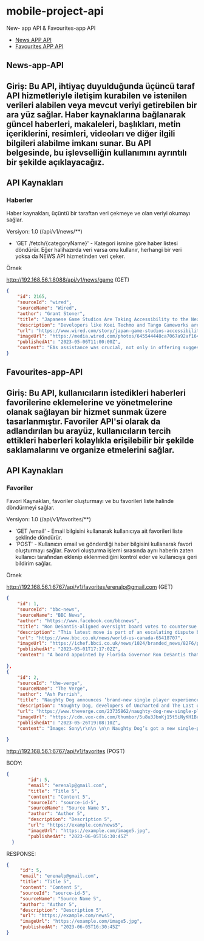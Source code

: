 # mobile-project-api
New- app API &amp; Favourites-app API

* [News APP API](#News-app-API)
* [Favourites APP API](#Favourites-app-API)

## News-app-API ##

## Giriş: Bu API, ihtiyaç duyulduğunda üçüncü taraf API hizmetleriyle iletişim kurabilen ve istenilen verileri alabilen veya mevcut veriyi getirebilen bir ara yüz sağlar. Haber kaynaklarına bağlanarak güncel haberleri, makaleleri, başlıkları, metin içeriklerini, resimleri, videoları ve diğer ilgili bilgileri alabilme imkanı sunar. Bu API belgesinde, bu işlevselliğin kullanımını ayrıntılı bir şekilde açıklayacağız.

## API Kaynakları

### Haberler

Haber kaynakları, üçüntü bir taraftan veri çekmeye ve olan veriyi okumayı sağlar.

Versiyon: 1.0 (/api/v1/news/**)

- 'GET /fetch/{categoryName}' - Kategori ismine göre haber listesi döndürür. Eğer halihazırda veri varsa onu kullanır, herhangi bir veri yoksa da NEWS API hizmetinden veri çeker.

Örnek

http://192.168.56.1:8088/api/v1/news/game (GET)

```json
{
    "id": 2165,
    "sourceId": "wired",
    "sourceName": "Wired",
    "author": "Grant Stoner",
    "title": "Japanese Game Studios Are Taking Accessibility to the Next Level",
    "description": "Developers like Koei Techmo and Tango Gameworks are working to make accessible design a global standard.",
    "url": "https://www.wired.com/story/japan-game-studios-accessibility/",
    "imageUrl": "https://media.wired.com/photos/645544448ca7067a92af1644/191:100/w_1280,c_limit/HiFi-Rush-Games.jpg",
    "publishedAt": "2023-05-06T11:00:00Z",
    "content": "EAs assistance was crucial, not only in offering suggestions but also in helping to refine occasionally troublesome settings. Edagawa notes that the development of specific features and designs, even… [+3367 chars]"
}
```


## Favourites-app-API ##

## Giriş: Bu API, kullanıcıların istedikleri haberleri favorilerine eklemelerine ve yönetmelerine olanak sağlayan bir hizmet sunmak üzere tasarlanmıştır. Favoriler API'si olarak da adlandırılan bu arayüz, kullanıcıların tercih ettikleri haberleri kolaylıkla erişilebilir bir şekilde saklamalarını ve organize etmelerini sağlar.

## API Kaynakları

### Favoriler

Favori Kaynakları, favoriler oluşturmayı ve bu favorileri liste halinde döndürmeyi sağlar.

Versiyon: 1.0 (/api/v1/favorites/**)

- 'GET /email' - Email bilgisini kullanarak kullanıcıya ait favorileri liste şeklinde döndürür.
- 'POST' - Kullanıcın email ve gönderdiği haber bilgisini kullanarak favori oluşturmayı sağlar. Favori oluşturma işlemi sırasında aynı haberin zaten kullanıcı tarafından eklenip eklenmediğini kontrol eder ve kullanıcıya geri bildirim sağlar.

Örnek

http://192.168.56.1:6767/api/v1/favorites/erenalp@gmail.com (GET)

```json
{
    "id": 1,
    "sourceId": "bbc-news",
    "sourceName": "BBC News",
    "author": "https://www.facebook.com/bbcnews",
    "title": "Ron DeSantis-aligned oversight board votes to countersue Disney",
    "description": "This latest move is part of an escalating dispute between Disney and Florida's Republican governor.",
    "url": "https://www.bbc.co.uk/news/world-us-canada-65418707",
    "imageUrl": "https://ichef.bbci.co.uk/news/1024/branded_news/82F6/production/_129562533_gettyimages-1241143168.jpg",
    "publishedAt": "2023-05-01T17:17:02Z",
    "content": "A board appointed by Florida Governor Ron DeSantis that oversees Disney's special district has voted to sue Disney, the latest in an escalating feud between the state's Republican governor and the en…         [+2013 chars]"
    
}, 
{
    "id": 2,
    "sourceId": "the-verge",
    "sourceName": "The Verge",
    "author": "Ash Parrish",
    "title": "Naughty Dog announces ‘brand-new single player experience’ alongside Last of Us multiplayer delay",
    "description": "Naughty Dog, developers of Uncharted and The Last of Us, have announced a new “single player experience.” The studio also revealed that its The Last of Us multiplayer game needs more time in development.",
    "url": "https://www.theverge.com/23735862/naughty-dog-new-single-player-game-multiplayer",
    "imageUrl": "https://cdn.vox-cdn.com/thumbor/5u8u3JbnKj15t5iNyKH1BrZPjzk=/0x0:3840x2160/1200x628/filters:focal(2355x1045:2356x1046)/cdn.vox-cdn.com/uploads/chorus_asset/file/24685599/ss_ea8b45bb65d05fafa911387df16399ead11e6878.jpg",
    "publishedAt": "2023-05-26T19:08:10Z",
    "content": "Image: Sony\r\n\n \n\n Naughty Dog’s got a new single-player game in the works.\nThe Uncharted developer was expected to show off its The Last Of Us multiplayer project at this week’s PlayStation showcase.… [+947 chars]"
    
}
```


http://192.168.56.1:6767/api/v1/favorites (POST)

BODY:
```json
{
        "id": 5,
        "email": "erenalp@gmail.com",
        "title": "Title 5",
        "content": "Content 5",
        "sourceId": "source-id-5",
        "sourceName": "Source Name 5",
        "author": "Author 5",
        "description": "Description 5",
        "url": "https://example.com/news5",
        "imageUrl": "https://example.com/image5.jpg",
        "publishedAt": "2023-06-05T16:30:45Z"
  }
  ```

 RESPONSE:
 
 ```json
{
      "id": 5,
      "email": "erenalp@gmail.com",
      "title": "Title 5",
      "content": "Content 5",
      "sourceId": "source-id-5",
      "sourceName": "Source Name 5",
      "author": "Author 5",
      "description": "Description 5",
      "url": "https://example.com/news5",
      "imageUrl": "https://example.com/image5.jpg",
      "publishedAt": "2023-06-05T16:30:45Z"
}











